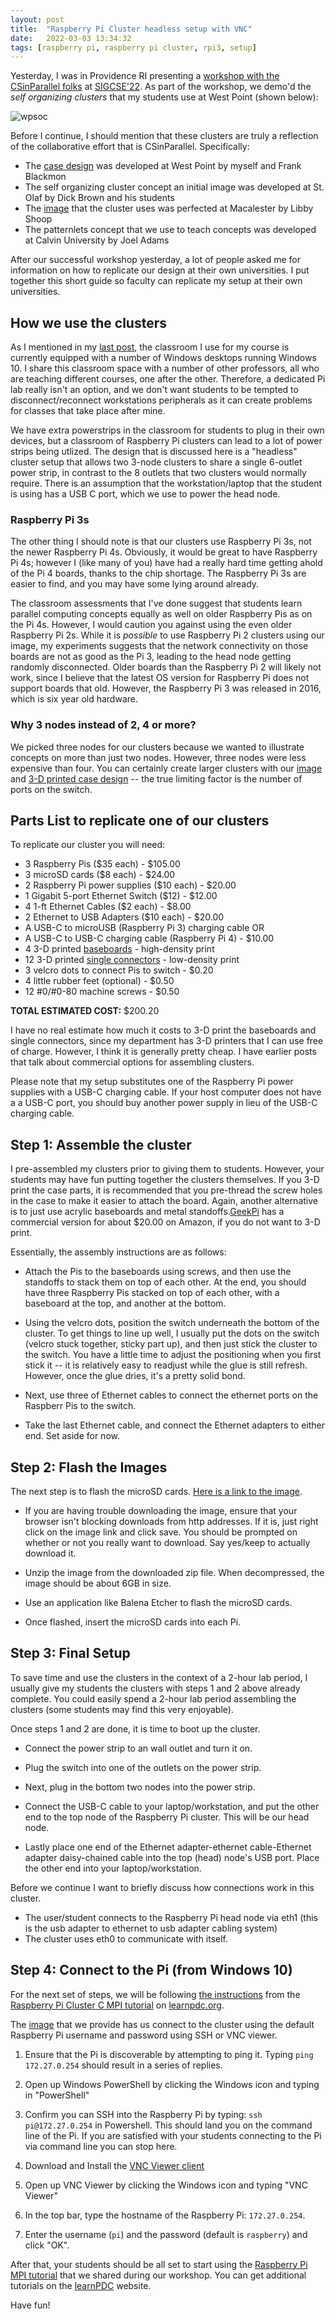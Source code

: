 ```yaml
---
layout: post
title:  "Raspberry Pi Cluster headless setup with VNC"
date:   2022-03-03 13:34:32
tags: [raspberry pi, raspberry pi cluster, rpi3, setup]
---
```


Yesterday, I was in Providence RI presenting a [workshop with the CSinParallel 
folks][workshop] at [SIGCSE'22][sigcse]. As part of the workshop, we demo'd the 
*self organizing clusters* that my students use at West Point (shown below):

![wpsoc](https://raw.githubusercontent.com/suzannejmatthews/suzannejmatthews.github.io/master/images/WP-cluster.png  "West Point Self Organizing Cluster")

Before I continue, I should mention that these clusters are truly a reflection 
of the collaborative effort that is CSinParallel. Specifically:

* The [case design][thingi] was developed at West Point by myself and Frank Blackmon
* The self organizing cluster concept an initial image was developed at St. Olaf by Dick Brown and his students
* The [image][socimage] that the cluster uses was perfected at Macalester by Libby Shoop
* The patternlets concept that we use to teach concepts was developed at Calvin University by Joel Adams

After our successful workshop yesterday, a lot of people asked me for 
information on how to replicate our design at their own universities. I put 
together this short guide so faculty can replicate my setup at their own universities.

## How we use the clusters
As I mentioned in my [last post][lastpost], the classroom I use for my course is currently 
equipped with a number of Windows desktops running Windows 10. I share this 
classroom space with a number of other professors, all who are teaching 
different courses, one after the other. Therefore, a dedicated Pi lab really 
isn't an option, and we don't want students to be tempted to 
disconnect/reconnect workstations peripherals as it can create problems for 
classes that take place after mine. 

We have extra powerstrips in the classroom for students to plug in their own 
devices, but a classroom of Raspberry Pi clusters can lead to a lot of power 
strips being utlized. The design that is discussed here is a "headless" cluster 
setup that allows two 3-node clusters to share a single 6-outlet power strip, 
in contrast to the 8 outlets that two clusters would normally require. There is 
an assumption that the workstation/laptop that the student is using has a 
USB C port, which we use to power the head node. 

### Raspberry Pi 3s
The other thing I should note is that our clusters use 
Raspberry Pi 3s, not the newer Raspberry Pi 4s. Obviously, it would be 
great to have Raspberry Pi 4s; however I (like many of you) have
had a really hard time getting ahold of the Pi 4 boards, thanks to the chip 
shortage. The Raspberry Pi 3s are easier to find, and you may have some 
lying around already. 

The classroom assessments that I've done suggest that students learn parallel 
computing concepts equally as well on older Raspberry Pis as on the Pi 4s. 
However, I would caution you against using the even older Raspberry Pi 2s. 
While it is *possible* to use Raspberry Pi 2 clusters using our image, 
my experiments suggests that the network connectivity on those boards are 
not as good as the Pi 3, leading to the head node getting randomly 
disconnected. Older boards than the Raspberry Pi 2 will likely not work, 
since I believe that the latest OS version for Raspberry Pi does not support 
boards that old. However, the Raspberry Pi 3 was released in 2016, which is 
six year old hardware.  

### Why 3 nodes instead of 2, 4 or more?

We picked three nodes for our clusters because we wanted to illustrate concepts 
on more than just two nodes. However, three nodes were less expensive than 
four. You can certainly create larger clusters with our [image][socimage] 
and [3-D printed case design][thingi] -- the 
true limiting factor is the number of ports on the switch.

## Parts List to replicate one of our clusters
To replicate our cluster you will need:
* 3 Raspberry Pis ($35 each) - $105.00
* 3 microSD cards ($8 each) - $24.00
* 2 Raspberry Pi power supplies ($10 each) - $20.00
* 1 Gigabit 5-port Ethernet Switch ($12) - $12.00
* 4 1-ft Ethernet Cables ($2 each)  - $8.00
* 2 Ethernet to USB Adapters ($10 each) - $20.00 
* A USB-C to microUSB (Raspberry Pi 3) charging cable OR
* A USB-C to USB-C charging cable (Raspberry Pi 4) - $10.00
* 4 3-D printed [baseboards][thingi] - high-density print
* 12 3-D printed [single connectors][thingi] - low-density print
* 3 velcro dots to connect Pis to switch - $0.20
* 4 little rubber feet (optional) - $0.50
* 12 #0/#0-80 machine screws - $0.50

**TOTAL ESTIMATED COST:** $200.20

I have no real estimate how much it costs to 3-D print the baseboards and 
single connectors, since my department has 3-D printers that I can use 
free of charge. However, I think it is generally pretty cheap. I have 
earlier posts that talk about commercial options for assembling clusters. 

Please note that my setup substitutes one of the Raspberry Pi power supplies 
with a USB-C charging cable. If your host computer does not have a a USB-C 
port, you should buy another power supply in lieu of the USB-C charging cable. 

## Step 1: Assemble the cluster

I pre-assembled my clusters prior to giving them to students. However, your 
students may have fun putting together the clusters themselves. If you 3-D 
print the case parts, it is recommended that you pre-thread the screw holes 
in the case to make it easier to attach the board. Again, another alternative 
is to just use acrylic baseboards and metal standoffs.[GeekPi][geekpi] has a 
commercial version for about $20.00 on Amazon, if you do not want to 3-D print.

Essentially, the assembly instructions are as follows:
* Attach the Pis to the baseboards using screws, and then use the standoffs 
  to stack them on top of each other. At the end, you should have three
  Raspberry Pis stacked on top of each other, with a baseboard at the top, 
  and another at the bottom.
 
* Using the velcro dots, position the switch underneath the bottom of the 
  cluster. To get things to line up well, I usually put the dots on the 
  switch (velcro stuck together, sticky part up), and then just stick the 
  cluster to the switch. You have a little time to adjust the positioning 
  when you first stick it -- it is relatively easy to readjust while the 
  glue is still refresh. However, once the glue dries, it's a pretty 
  solid bond. 

* Next, use three of Ethernet cables to connect the ethernet ports on the 
  Raspberr Pis to the switch. 

* Take the last Ethernet cable, and connect the Ethernet adapters to either 
  end. Set aside for now.

## Step 2: Flash the Images
The next step is to flash the microSD cards. [Here is a link to the image][socimage].

* If you are having trouble downloading the image, ensure that your browser 
  isn't blocking downloads from http addresses. If it is, just right click on 
  the image link and click save. You should be prompted on whether or not 
  you really want to download. Say yes/keep to actually download it.

* Unzip the image from the downloaded zip file. When decompressed, the 
  image should be about 6GB in size.

* Use an application like Balena Etcher to flash the microSD cards.

* Once flashed, insert the microSD cards into each Pi.

## Step 3: Final Setup
To save time and use the clusters in the context of a 2-hour lab period, I 
usually give my students the clusters with steps 1 and 2 above already complete. 
You could easily spend a 2-hour lab period assembling the clusters (some 
students may find this very enjoyable). 

Once steps 1 and 2 are done, it is time to boot up the cluster.

* Connect the power strip to an wall outlet and turn it on.

* Plug the switch into one of the outlets on the power strip.

* Next, plug in the bottom two nodes into the power strip.

* Connect the USB-C cable to your laptop/workstation, and put the other end 
  to the top node of the Raspberry Pi cluster. This will be our head node.

* Lastly place one end of the Ethernet adapter-ethernet cable-Ethernet 
  adapter daisy-chained cable into the top (head) node's USB port. Place 
  the other end into your laptop/workstation. 


Before we continue I want to briefly discuss how connections work in this 
cluster.

* The user/student connects to the Raspberry Pi head node via eth1 
  (this is the usb adapter to ethernet to usb adapter cabling system)
* The cluster uses eth0 to communicate with itself. 


## Step 4: Connect to the Pi (from Windows 10)
For the next set of steps, we will be following [the instructions][tut] from 
the [Raspberry Pi Cluster C MPI tutorial][tut] on [learnpdc.org][learnpdc]. 


The [image][socimage] that we provide has us connect to the cluster using 
the default Raspberry Pi username and password using SSH or VNC viewer. 

1. Ensure that the Pi is discoverable by attempting to ping it. Typing
   `ping 172.27.0.254` should result in a series of replies. 

2. Open up Windows PowerShell by clicking the Windows icon and typing in "PowerShell"

3. Confirm you can SSH into the Raspberry Pi by typing:
   `ssh pi@172.27.0.254` in Powershell. This should land you on the 
   command line of the Pi. If you are satisfied with your students 
   connecting to the Pi via command line you can stop here.

4. Download and Install the [VNC Viewer client][vnc]
  
5. Open up VNC Viewer by clicking the Windows icon and typing "VNC Viewer"

6. In the top bar, type the hostname of the Raspberry Pi: `172.27.0.254`. 

7. Enter the username (`pi`) and the password (default is `raspberry`) 
   and click "OK". 


After that, your students should be all set to start using the [Raspberry Pi 
MPI tutorial][tut] that we shared during our workshop. You can get 
additional tutorials on the [learnPDC][learnpdc] website.

Have fun!

[sigcse]: https://sigcse2022.sigcse.org/
[workshop]: https://csinparallel.org/csinparallel/workshops/SIGCSE22_rpi_omp_workshop.html
[socimage]: http://selkie.macalester.edu/rpi_images/shrunk_csip_mpi_010622.img.zip
[thingi]: https://www.thingiverse.com/thing:892959
[geekpi]: https://www.amazon.com/GeeekPi-Cluster-Raspberry-Heatsink-Stackable/dp/B07MW24S61?ref_=ast_sto_dp&th=1
[tut]: https://www.learnpdc.org/RaspberryPi-mpi/index.html
[learnpdc]: https://www.learnpdc.org/
[lastpost]: http://suzannejmatthews.github.io/2021/08/17/raspberrypi4-headless/
[vnc]: https://www.realvnc.com/en/connect/download/viewer/
